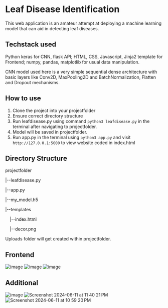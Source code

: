 # Leaf Disease Identification
This web application is an amateur attempt at deploying a machine learning model that can aid in detecting leaf diseases.

## Techstack used
Python keras for CNN, flask API; HTML, CSS, Javascript, Jinja2 template for Frontend; numpy, pandas, matplotlib for usual data manipulation.

CNN model used here is a very simple sequential dense architecture with basic layers like Conv2D, MaxPooling2D and BatchNormalization, Flatten and Dropout mechanisms.

## How to use
1. Clone the project into your projectfolder
2. Ensure correct directory structure
3. Run leafdisease.py using command ```python3 leafdisease.py``` in the terminal after navigating to projectfolder.
4. Model will be saved in projectfolder.
5. Run app.py in the terminal using ```python3 app.py``` and visit ```http://127.0.0.1:5000``` to view website coded in index.html
   
## Directory Structure
projectfolder

|--leafdisease.py

|--app.py

|--my_model.h5

|--templates

&emsp;|--index.html

&emsp;|--decor.png

Uploads folder will get created within projectfolder.

## Frontend

![image](https://github.com/SwethaatGH/leafdiseaseidentification/assets/98175379/d1f7016d-9ec6-4085-9da5-67f888df861a)
![image](https://github.com/SwethaatGH/leafdiseaseidentification/assets/98175379/58c96e7b-6dd6-4968-b717-d65833ca182f)
![image](https://github.com/SwethaatGH/leafdiseaseidentification/assets/98175379/5e5bca86-4397-400c-958e-7ed8e1a258e4)

## Additional

![image](https://github.com/SwethaatGH/leafdiseaseidentification/assets/98175379/5942207d-69e1-4aed-ba0a-d4d93ad9353d)
![Screenshot 2024-06-11 at 11 40 21 PM](https://github.com/SwethaatGH/leafdiseaseidentification/assets/98175379/47866cc3-f587-49f4-97ec-c5d07ee9d3b0)
![Screenshot 2024-06-11 at 10 59 20 PM](https://github.com/SwethaatGH/leafdiseaseidentification/assets/98175379/0ef910db-3695-4b0f-9a40-c4a291e82511)

